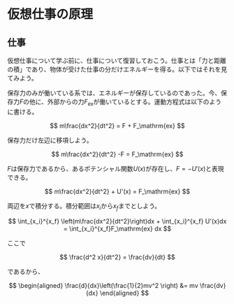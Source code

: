 # 仮想仕事の原理

## 仕事

仮想仕事について学ぶ前に、仕事について復習しておこう。仕事とは「力と距離の積」であり、物体が受けた仕事の分だけエネルギーを得る。以下ではそれを見てみよう。

保存力のみが働いている系では、エネルギーが保存しているのであった。今、保存力$F$の他に、外部からの力$F_\mathrm{ex}$が働いているとする。運動方程式は以下のように書ける。

$$
m\frac{dx^2}{dt^2} = F + F_\mathrm{ex}
$$

保存力だけ左辺に移項しよう。

$$
m\frac{dx^2}{dt^2} -F = F_\mathrm{ex}
$$

$F$は保存力であるから、あるポテンシャル関数$U(x)$が存在し、$F=-U'(x)$と表現できる。

$$
m\frac{dx^2}{dt^2} + U'(x) = F_\mathrm{ex}
$$

両辺を$x$で積分する。積分範囲は$x_i$から$x_f$までとしよう。

$$
\int_{x_i}^{x_f} \left(m\frac{dx^2}{dt^2}\right)dx + \int_{x_i}^{x_f} U'(x)dx = \int_{x_i}^{x_f}F_\mathrm{ex} dx
$$

ここで

$$
\frac{d^2 x}{dt^2} = \frac{dv}{dt}
$$

であるから、

$$
\begin{aligned}
\frac{d}{dx}\left(\frac{1}{2}mv^2 \right)
&= mv \frac{dv}{dx}
\end{aligned}
$$
